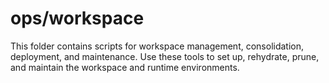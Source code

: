 # ops/workspace

This folder contains scripts for workspace management, consolidation, deployment, and maintenance. Use these tools to set up, rehydrate, prune, and maintain the workspace and runtime environments.